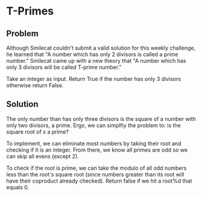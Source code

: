 # T-Primes

## Problem

Although Smilecat couldn't submit a valid solution for this weekly challenge, he learned that
"A number which has only 2 divisors is called a prime number." Smilecat came up with a new
theory that "A number which has only 3 divisors will be called T-prime number."

Take an integer as input. Return True if the number has only 3 divisors otherwise return False.

## Solution

The only number than has only three divisors is the square of a number with only two divisors,
a prime. Ergo, we can simplfiy the problem to: is the square root of x a prime?

To implement, we can eliminate most numbers by taking their root and checking if it is an
integer. From there, we know all primes are odd so we can skip all evens (except 2).

To check if the root is prime, we can take the modulo of all odd numbers less than the root's square root
(since numbers greater than its root will have their coproduct already checked). Return false
if we hit a root%d that equals 0.
